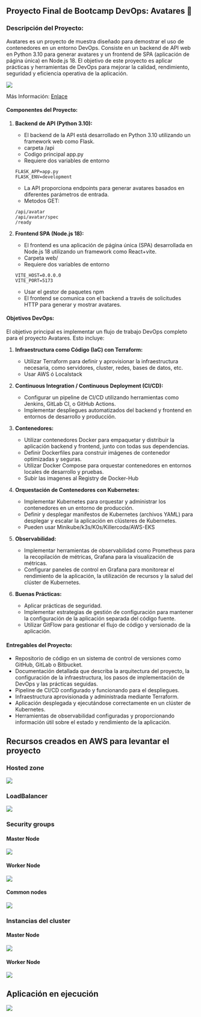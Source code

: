 
## Proyecto Final de Bootcamp DevOps: Avatares 🚀

### Descripción del Proyecto:
Avatares es un proyecto de muestra diseñado para demostrar el uso de contenedores en un entorno DevOps. Consiste en un backend de API web en Python 3.10 para generar avatares y un frontend de SPA (aplicación de página única) en Node.js 18. El objetivo de este proyecto es aplicar prácticas y herramientas de DevOps para mejorar la calidad, rendimiento, seguridad y eficiencia operativa de la aplicación.

![](./docs/2.png)

Más Información: [Enlace](./ABOUT.md)

#### Componentes del Proyecto:
1. **Backend de API (Python 3.10):**
   - El backend de la API está desarrollado en Python 3.10 utilizando un framework web como Flask.
   - carpeta /api
   - Codigo principal app.py
   - Requiere dos variables de entorno
   ```
   FLASK_APP=app.py
   FLASK_ENV=development
   ```
   - La API proporciona endpoints para generar avatares basados en diferentes parámetros de entrada.
   - Metodos GET:
   ```
   /api/avatar
   /api/avatar/spec
   /ready
   ```

2. **Frontend SPA (Node.js 18):**
   - El frontend es una aplicación de página única (SPA) desarrollada en Node.js 18 utilizando un framework como React+vite.
   - Carpeta web/
   - Requiere dos variables de entorno
    ```
    VITE_HOST=0.0.0.0
    VITE_PORT=5173
    ```
   - Usar el gestor de paquetes npm
   - El frontend se comunica con el backend a través de solicitudes HTTP para generar y mostrar avatares.

#### Objetivos DevOps:
El objetivo principal es implementar un flujo de trabajo DevOps completo para el proyecto Avatares. Esto incluye:

1. **Infraestructura como Código (IaC) con Terraform:**
   - Utilizar Terraform para definir y aprovisionar la infraestructura necesaria, como servidores, cluster, redes, bases de datos, etc.
   - Usar AWS ó Localstack

2. **Continuous Integration / Continuous Deployment (CI/CD):**
   - Configurar un pipeline de CI/CD utilizando herramientas como Jenkins, GitLab CI, o GitHub Actions.
   - Implementar despliegues automatizados del backend y frontend en entornos de desarrollo y producción.

3. **Contenedores:**
   - Utilizar contenedores Docker para empaquetar y distribuir la aplicación backend y frontend, junto con todas sus dependencias.
   - Definir Dockerfiles para construir imágenes de contenedor optimizadas y seguras.
   - Utilizar Docker Compose para orquestar contenedores en entornos locales de desarrollo y pruebas.
   - Subir las imagenes al Registry de Docker-Hub

4. **Orquestación de Contenedores con Kubernetes:**
   - Implementar Kubernetes para orquestar y administrar los contenedores en un entorno de producción.
   - Definir y desplegar manifestos de Kubernetes (archivos YAML) para desplegar y escalar la aplicación en clústeres de Kubernetes.
   - Pueden usar Minikube/k3s/K0s/Killercoda/AWS-EKS

5. **Observabilidad:**
   - Implementar herramientas de observabilidad como Prometheus para la recopilación de métricas, Grafana para la visualización de métricas.
   - Configurar paneles de control en Grafana para monitorear el rendimiento de la aplicación, la utilización de recursos y la salud del clúster de Kubernetes.

6. **Buenas Prácticas:**
   - Aplicar prácticas de seguridad.
   - Implementar estrategias de gestión de configuración para mantener la configuración de la aplicación separada del código fuente.
   - Utilizar GitFlow para gestionar el flujo de código y versionado de la aplicación.

#### Entregables del Proyecto:
- Repositorio de código en un sistema de control de versiones como GitHub, GitLab o Bitbucket.
- Documentación detallada que describa la arquitectura del proyecto, la configuración de la infraestructura, los pasos de implementación de DevOps y las prácticas seguidas.
- Pipeline de CI/CD configurado y funcionando para el despliegues.
- Infraestructura aprovisionada y administrada mediante Terraform.
- Aplicación desplegada y ejecutándose correctamente en un clúster de Kubernetes.
- Herramientas de observabilidad configuradas y proporcionando información útil sobre el estado y rendimiento de la aplicación.


## Recursos creados en AWS para levantar el proyecto

### Hosted zone

![](./docs/hosted-zone.png)

### LoadBalancer

![](./docs/aplication-loadbalancer.png)

### Security groups

#### Master Node
![](./docs/sg-master-node.png)

#### Worker Node
![](./docs/sg-worker.png)

#### Common nodes
![](./docs/sg-common-nodes.png)


### Instancias del cluster

#### Master Node
![](./docs/master-node.png)

#### Worker Node
![](./docs/worker-node.png)

## Aplicación en ejecución

![](./docs/appRunning.png)
